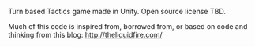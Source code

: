 Turn based Tactics game made in Unity. Open source license TBD.

Much of this code is inspired from, borrowed from, or based on code and thinking from this blog: http://theliquidfire.com/